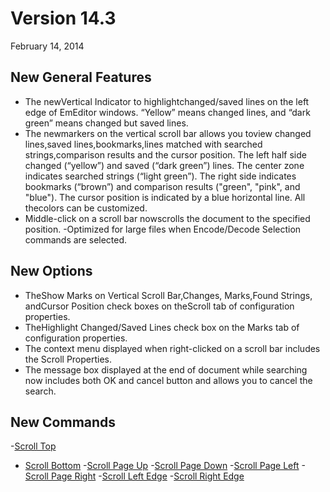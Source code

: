 # Version 14.3

February 14, 2014

## New General Features

- The newVertical Indicator to highlightchanged/saved lines on the left edge of EmEditor windows. “Yellow” means changed lines, and “dark green” means changed but saved lines.
- The newmarkers on the vertical scroll bar allows you toview changed
lines,saved lines,bookmarks,lines matched with searched strings,comparison results and
the
cursor position. The left half side changed (“yellow”) and saved (“dark
green”) lines. The center zone indicates searched strings (“light green”). The right side indicates bookmarks (“brown”) and comparison results ("green", "pink", and "blue"). The cursor position is indicated by a blue
horizontal line. All thecolors can be customized.
- Middle-click on a scroll bar nowscrolls the document to the specified
position.
-Optimized for large files when Encode/Decode Selection commands are selected.

## New Options

- TheShow Marks on Vertical Scroll Bar,Changes,
Marks,Found Strings, andCursor Position check boxes on theScroll tab of
configuration properties.
- TheHighlight Changed/Saved Lines check box on the
Marks tab of configuration properties.
- The context menu displayed when right-clicked on a scroll bar includes
the Scroll Properties.
- The message box displayed at the end of document while searching now
includes both OK and cancel button and allows you to cancel the search.

## New Commands

-[Scroll Top](../cmd/window/scroll-top)
- [Scroll Bottom](../cmd/window/scroll-bottom)
-[Scroll Page Up](../cmd/window/scroll-pageup)
-[Scroll Page Down](../cmd/window/scroll-pagedown)
-[Scroll Page Left](../cmd/window/scroll-pageleft)
-[Scroll Page Right](../cmd/window/scroll-pageright)
-[Scroll Left Edge](../cmd/window/scroll_left_edge)
-[Scroll Right Edge](../cmd/window/scroll_right_edge)
